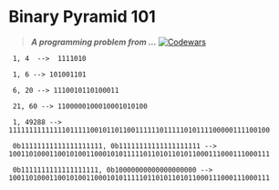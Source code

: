 # Binary Pyramid 101

> ***A programming problem from ...*** 
[![Codewars](https://img.shields.io/badge/Codewars-B1361E?style=for-the-badge&logo=codewars&logoColor=grey)](https://www.codewars.com/kata/5596700a386158e3aa000011)
```
 1, 4  -->  1111010

 1, 6 --> 101001101
 
 6, 20 --> 1110010110100011
 
 21, 60 --> 1100000100010001010100
 
 1, 49288 --> 1111111111111101111100101101100111111011111010111100000111100100
 
 0b11111111111111111111, 0b11111111111111111111 --> 1001101000110010100110001010111110110101101011000111000111000111
 
 0b1111111111111111111, 0b10000000000000000000 --> 1001101000110010100110001010111110110101101011000111000111000111
 
```

